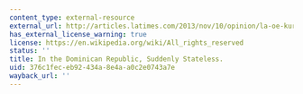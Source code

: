 ```yaml
---
content_type: external-resource
external_url: http://articles.latimes.com/2013/nov/10/opinion/la-oe-kurlansky-haiti-dominican-republic-citizensh-20131110
has_external_license_warning: true
license: https://en.wikipedia.org/wiki/All_rights_reserved
status: ''
title: In the Dominican Republic, Suddenly Stateless.
uid: 376c1fec-eb92-434a-8e4a-a0c2e0743a7e
wayback_url: ''
---
```

